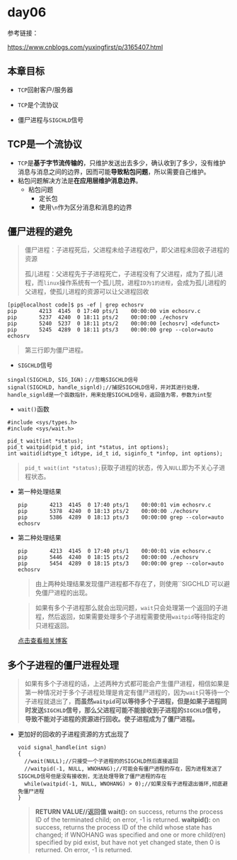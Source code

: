 # day06

参考链接：

https://www.cnblogs.com/yuxingfirst/p/3165407.html

## 本章目标

* `TCP`回射客户/服务器

* `TCP`是个流协议

* 僵尸进程与`SIGCHLD`信号

## TCP是一个流协议

  * `TCP`是**基于字节流传输的**，只维护发送出去多少，确认收到了多少，没有维护消息与消息之间的边界，因而可能**导致粘包问题**，所以需要自己维护。
  * 粘包问题解决方法是**在应用层维护消息边界**。
      * 粘包问题
          * 定长包
          * 使用`\n`作为区分消息和消息的边界

## 僵尸进程的避免

> 僵尸进程：子进程死后，父进程未给子进程收尸，即父进程未回收子进程的资源
>
> 孤儿进程：父进程先于子进程死亡，子进程没有了父进程，成为了孤儿进程，而`linux`操作系统有一个孤儿院，进程`ID为1的进程`，会成为孤儿进程的父进程，使孤儿进程的资源可以让父进程回收

```
[pip@localhost code]$ ps -ef | grep echosrv
pip       4213  4145  0 17:40 pts/1    00:00:00 vim echosrv.c
pip       5237  4240  0 18:11 pts/2    00:00:00 ./echosrv
pip       5240  5237  0 18:11 pts/2    00:00:00 [echosrv] <defunct>
pip       5245  4289  0 18:11 pts/3    00:00:00 grep --color=auto echosrv
```

> 第三行即为僵尸进程。

* `SIGCHLD`信号

````
singal(SIGCHLD, SIG_IGN)；//忽略SIGCHLD信号
signal(SIGCHLD, handle_signld);//捕捉SIGCHLD信号，并对其进行处理，handle_signld是一个函数指针，用来处理SIGCHLD信号，返回值为零，参数为int型
````

* `wait()`函数

```
#include <sys/types.h>
#include <sys/wait.h>

pid_t wait(int *status);
pid_t waitpid(pid_t pid, int *status, int options);
int waitid(idtype_t idtype, id_t id, siginfo_t *infop, int options);
```

> `pid_t wait(int *status);`获取子进程的状态，传入`NULL`即为不关心子进程状态。

* 第一种处理结果

  ```
  pip       4213  4145  0 17:40 pts/1    00:00:01 vim echosrv.c
  pip       5378  4240  0 18:13 pts/2    00:00:00 ./echosrv
  pip       5386  4289  0 18:13 pts/3    00:00:00 grep --color=auto echosrv
  ```

* 第二种处理结果

  ```
  pip       4213  4145  0 17:40 pts/1    00:00:01 vim echosrv.c
  pip       5446  4240  0 18:15 pts/2    00:00:00 ./echosrv
  pip       5454  4289  0 18:15 pts/3    00:00:00 grep --color=auto echosrv
  ```

  > 由上两种处理结果发现僵尸进程都不存在了，则使用``SIGCHLD`可以避免僵尸进程的出现。

  > 如果有多个子进程那么就会出现问题，`wait`只会处理第一个返回的子进程，然后返回，如果需要处理多个子进程需要使用`waitpid`等待指定的只进程返回。

  [点击查看相关博客](http://39.106.165.33/#!./blog/C/3.C语言的多进程.md)

## 多个子进程的僵尸进程处理

> 如果有多个子进程的话，上述两种方式都可能会产生僵尸进程，相信如果是第一种情况对于多个子进程处理是肯定有僵尸进程的，因为`wait`只等待一个子进程就退出了，**而虽然`waitpid`可以等待多个子进程，但是如果子进程同时发送`SIGCHLD`信号，那么父进程可能不能接收到子进程的`SIGCHLD`信号，导致不能对子进程的资源进行回收。使子进程成为了僵尸进程。**

* 更加好的回收的子进程资源的方式出现了

  ```
  void signal_handle(int sign)
  {
  	//wait(NULL);//只接受一个子进程的的SIGCHLD然后直接返回
  	//waitpid(-1, NULL, WNOHANG);//可能会有僵尸进程的存在，因为进程发送了SIGCHLD信号但是没有接收到，无法处理导致了僵尸进程的存在
  	while(waitpid(-1, NULL, WNOHANG) > 0);//如果没有子进程退出循环,彻底避免僵尸进程
  }
  ```

  >**RETURN VALUE//返回值**
  >       **wait():** on success, returns the process ID of the terminated child; on error, -1 is returned.
  >       **waitpid():**  on  success, returns the process ID of the child whose state has changed; if WNOHANG was specified and one or more child(ren) specified by pid exist, but have not yet changed state, then 0 is returned.  On error, -1 is returned.

  ​